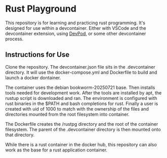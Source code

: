 # Rust Playground

This repository is for learning and practicing rust programming. It's designed for use within a devcontainer. Either with VSCode and the devcontainer extension, using [DevPod](https://devpod.sh/), or some other devcontainer process.

## Instructions for Use

Clone the repository. The devcontainer.json file sits in the .devcontainer directory. It will use the docker-compose.yml and Dockerfile to build and launch a docker dontainer.

The container uses the debian bookworm-20250721 base. Then installs tools needed for development work. After the tools are installed by apt, the rustup script is downloaded and ran. The environment is configured with rust binaries in the $PATH and bash completions for rust. Finally a user is created with uid of 1000 to match with the ownership of the files and directories mounted from the root filesystem into container.

The Dockerfile creates the /rustpg directory and the root of the container filesystem. The parent of the .devcontainer directory is then mounted onto that directory.

While there is a rust container in the docker hub, this repository can also work as the base for a rust application container.
